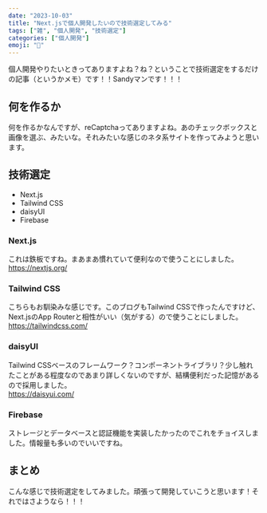 ```yaml
---
date: "2023-10-03"
title: "Next.jsで個人開発したいので技術選定してみる"
tags: ["雑", "個人開発", "技術選定"]
categories: ["個人開発"]
emoji: "🎺"
---
```


個人開発やりたいときってありますよね？ね？ということで技術選定をするだけの記事（というかメモ）です！！Sandyマンです！！！

## 何を作るか
何を作るかなんですが、reCaptchaってありますよね。あのチェックボックスと画像を選ぶ、みたいな。それみたいな感じのネタ系サイトを作ってみようと思います。

## 技術選定
- Next.js
- Tailwind CSS
- daisyUI
- Firebase

### Next.js
これは鉄板ですね。まあまあ慣れていて便利なので使うことにしました。<br>https://nextjs.org/


### Tailwind CSS
こちらもお馴染みな感じです。このブログもTailwind CSSで作ったんですけど、Next.jsのApp Routerと相性がいい（気がする）ので使うことにしました。<br>https://tailwindcss.com/

### daisyUI
Tailwind CSSベースのフレームワーク？コンポーネントライブラリ？少し触れたことがある程度なのであまり詳しくないのですが、結構便利だった記憶があるので採用しました。<br>https://daisyui.com/

### Firebase
ストレージとデータベースと認証機能を実装したかったのでこれをチョイスしました。情報量も多いのでいいですね。

## まとめ
こんな感じで技術選定をしてみました。頑張って開発していこうと思います！それではさようなら！！！

